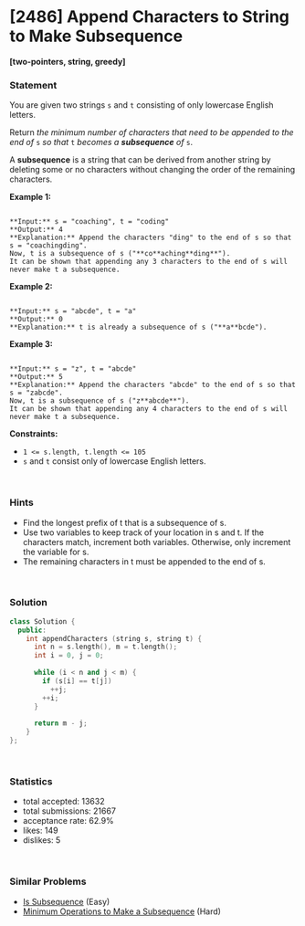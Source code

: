 # [2486] Append Characters to String to Make Subsequence

**[two-pointers, string, greedy]**

### Statement

You are given two strings `s` and `t` consisting of only lowercase English letters.

Return *the minimum number of characters that need to be appended to the end of* `s` *so that* `t` *becomes a **subsequence** of* `s`.

A **subsequence** is a string that can be derived from another string by deleting some or no characters without changing the order of the remaining characters.


**Example 1:**

```

**Input:** s = "coaching", t = "coding"
**Output:** 4
**Explanation:** Append the characters "ding" to the end of s so that s = "coachingding".
Now, t is a subsequence of s ("**co**aching**ding**").
It can be shown that appending any 3 characters to the end of s will never make t a subsequence.

```

**Example 2:**

```

**Input:** s = "abcde", t = "a"
**Output:** 0
**Explanation:** t is already a subsequence of s ("**a**bcde").

```

**Example 3:**

```

**Input:** s = "z", t = "abcde"
**Output:** 5
**Explanation:** Append the characters "abcde" to the end of s so that s = "zabcde".
Now, t is a subsequence of s ("z**abcde**").
It can be shown that appending any 4 characters to the end of s will never make t a subsequence.

```

**Constraints:**
* `1 <= s.length, t.length <= 105`
* `s` and `t` consist only of lowercase English letters.


<br>

### Hints

- Find the longest prefix of t that is a subsequence of s.
- Use two variables to keep track of your location in s and t. If the characters match, increment both variables. Otherwise, only increment the variable for s.
- The remaining characters in t must be appended to the end of s.

<br>

### Solution

```cpp
class Solution {
  public:
    int appendCharacters (string s, string t) {
      int n = s.length(), m = t.length();
      int i = 0, j = 0;
      
      while (i < n and j < m) {
        if (s[i] == t[j])
          ++j;
        ++i;
      }
      
      return m - j;
    }
};
```

<br>

### Statistics

- total accepted: 13632
- total submissions: 21667
- acceptance rate: 62.9%
- likes: 149
- dislikes: 5

<br>

### Similar Problems

- [Is Subsequence](https://leetcode.com/problems/is-subsequence) (Easy)
- [Minimum Operations to Make a Subsequence](https://leetcode.com/problems/minimum-operations-to-make-a-subsequence) (Hard)

